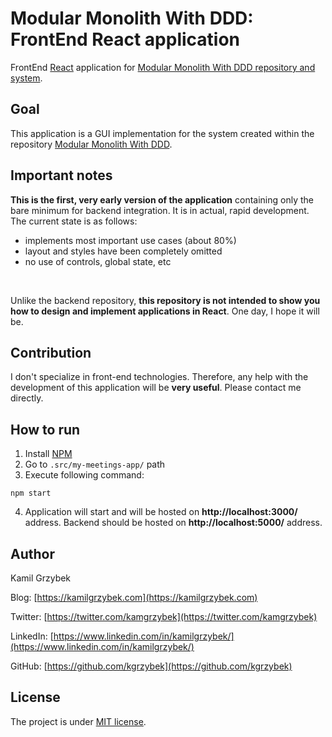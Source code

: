 # Modular Monolith With DDD: FrontEnd React application

FrontEnd [React](https://github.com/facebook/react) application for [Modular Monolith With DDD repository and system](https://github.com/kgrzybek/modular-monolith-with-ddd).

## Goal

This application is a GUI implementation for the system created within the repository [Modular Monolith With DDD](https://github.com/kgrzybek/modular-monolith-with-ddd).

## Important notes

**This is the first, very early version of the application** containing only the bare minimum for backend integration. It is in actual, rapid development. The current state is as follows:
- implements most important use cases (about 80%)
- layout and styles have been completely omitted
- no use of controls, global state, etc

<br/>

Unlike the backend repository, **this repository is not intended to show you how to design and implement applications in React**. One day, I hope it will be.

## Contribution

I don't specialize in front-end technologies. Therefore, any help with the development of this application will be **very useful**. Please contact me directly.

## How to run
1. Install [NPM](https://www.npmjs.com/get-npm)
2. Go to `.src/my-meetings-app/` path
3. Execute following command:

```shell
npm start
```

4. Application will start and will be hosted on **http://localhost:3000/** address. Backend should be hosted on **http://localhost:5000/** address.

## Author

Kamil Grzybek

Blog: [https://kamilgrzybek.com](https://kamilgrzybek.com)

Twitter: [https://twitter.com/kamgrzybek](https://twitter.com/kamgrzybek)

LinkedIn: [https://www.linkedin.com/in/kamilgrzybek/](https://www.linkedin.com/in/kamilgrzybek/)

GitHub: [https://github.com/kgrzybek](https://github.com/kgrzybek)

## License

The project is under [MIT license](https://opensource.org/licenses/MIT).